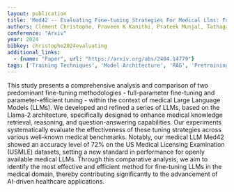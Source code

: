 ```yaml
---
layout: publication
title: 'Med42 -- Evaluating Fine-tuning Strategies For Medical Llms: Full-parameter Vs. Parameter-efficient Approaches'
authors: Clément Christophe, Praveen K Kanithi, Prateek Munjal, Tathagata Raha, Nasir Hayat, Ronnie Rajan, Ahmed Al-mahrooqi, Avani Gupta, Muhammad Umar Salman, Gurpreet Gosal, Bhargav Kanakiya, Charles Chen, Natalia Vassilieva, Boulbaba Ben Amor, Marco Af Pimentel, Shadab Khan
conference: "Arxiv"
year: 2024
bibkey: christophe2024evaluating
additional_links:
  - {name: "Paper", url: "https://arxiv.org/abs/2404.14779"}
tags: ['Training Techniques', 'Model Architecture', 'RAG', 'Pretraining Methods', 'Fine-Tuning', 'Applications']
---
```

This study presents a comprehensive analysis and comparison of two
predominant fine-tuning methodologies - full-parameter fine-tuning and
parameter-efficient tuning - within the context of medical Large Language
Models (LLMs). We developed and refined a series of LLMs, based on the Llama-2
architecture, specifically designed to enhance medical knowledge retrieval,
reasoning, and question-answering capabilities. Our experiments systematically
evaluate the effectiveness of these tuning strategies across various well-known
medical benchmarks. Notably, our medical LLM Med42 showed an accuracy level of
72% on the US Medical Licensing Examination (USMLE) datasets, setting a new
standard in performance for openly available medical LLMs. Through this
comparative analysis, we aim to identify the most effective and efficient
method for fine-tuning LLMs in the medical domain, thereby contributing
significantly to the advancement of AI-driven healthcare applications.
